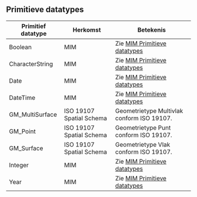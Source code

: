 ﻿## Primitieve datatypes
| **Primitief datatype** | **Herkomst** | **Betekenis** |
| ---- | ---- | --- |
|Boolean|MIM|Zie [MIM Primitieve datatypes]( https://docs.geostandaarden.nl/mim/mim/#primitive-datatypes) |
|CharacterString|MIM|Zie [MIM Primitieve datatypes]( https://docs.geostandaarden.nl/mim/mim/#primitive-datatypes) |
|Date|MIM|Zie [MIM Primitieve datatypes]( https://docs.geostandaarden.nl/mim/mim/#primitive-datatypes) |
|DateTime|MIM|Zie [MIM Primitieve datatypes]( https://docs.geostandaarden.nl/mim/mim/#primitive-datatypes) |
|GM_MultiSurface|ISO 19107 Spatial Schema|Geometrietype Multivlak conform ISO 19107.<br /> |
|GM_Point|ISO 19107 Spatial Schema|Geometrietype Punt conform ISO 19107. |
|GM_Surface|ISO 19107 Spatial Schema|Geometrietype Vlak conform ISO 19107.<br /> |
|Integer|MIM|Zie [MIM Primitieve datatypes]( https://docs.geostandaarden.nl/mim/mim/#primitive-datatypes) |
|Year|MIM|Zie [MIM Primitieve datatypes]( https://docs.geostandaarden.nl/mim/mim/#primitive-datatypes) |
